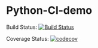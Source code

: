 # Python-CI-demo

Build Status:
[![Build Status](https://travis-ci.org/AndreasEfth/Python-CI-demo.svg?branch=master)](https://travis-ci.org/AndreasEfth/Python-CI-demo)


Coverage Status:
[![codecov](https://codecov.io/gh/AndreasEfth/Python-CI-demo/branch/master/graph/badge.svg)](https://codecov.io/gh/AndreasEfth/Python-CI-demo)


